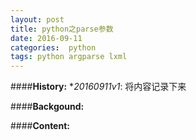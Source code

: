 ```yaml
---
layout: post
title: python之parse参数 
date: 2016-09-11
categories:  python
tags: python argparse lxml
---
```

####<strong>History:</strong>
*<em>20160911v1</em>: 将内容记录下来</br>

####<strong>Backgound:</strong>

####<strong>Content:</strong>
